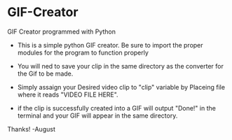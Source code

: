 # GIF-Creator
GIF Creator programmed with Python

- This is a simple python GIF creator. Be sure to import the proper modules for the program to function properly

- You will ned to save your clip in the same directory as the converter for the Gif to be made.

- Simply assaign your Desired video clip to "clip" variable by Placeing file where it reads "VIDEO FILE HERE".

- if the clip is successfully created into a GIF will output "Done!" in the terminal and  your GIF will appear in the same directory.

Thanks! -August
